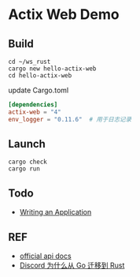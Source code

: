 # Actix Web Demo

## Build

```shell
cd ~/ws_rust
cargo new hello-actix-web
cd hello-actix-web
```

update Cargo.toml
```toml
[dependencies]
actix-web = "4"
env_logger = "0.11.6"  # 用于日志记录
```

## Launch

```shell
cargo check
cargo run
```

## Todo

- [Writing an Application](https://actix.rs/docs/application)

## REF

- [official api docs](https://actix.rs/docs/getting-started/)
- [Discord 为什么从 Go 迁移到 Rust](https://discord.com/blog/why-discord-is-switching-from-go-to-rust)
